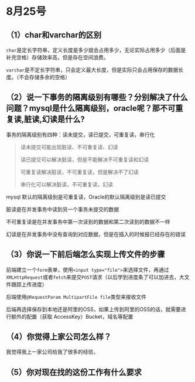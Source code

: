 # 8月25号

## （1）char和varchar的区别

`char`是定长字符串，定义长度是多少就会占用多少，无论实际占用多少（后面是补充空格）存储效率高，但是存在空间浪费。

`varchar`是不定长字符串，只会定义最大长度，但是实际只会占用保存的数据长度。（不会存储多余的空格）



## （2）说一下事务的隔离级别有哪些？分别解决了什么问题？mysql是什么隔离级别，oracle呢？那不可重复读,脏读,幻读是什么?

事务的隔离级别有四种：读未提交，读已提交，可重复读，串行化

>  读未提交可能出现脏读、不可重复读、幻读
>
> 读已提交可以解决脏读，但是不能解决不可重复读和幻读
>
> 可重复读解决脏读，不可重复读，但是解决不了幻读
>
> 串行化可以解决脏读，不可重复读，幻读

mysql 默认的隔离级别是可重复读，Oracle的默认隔离级别是读已提交

脏读是在并发事务中读到另一个事务未提交的数据

不可重复读是在并发事务中第一次读到的数据和第二次读到的数据不一样

幻读是在并发事务中没有查询到对应数据，但是在插入的时候报已经存在的错误



## （3）你说一下前后端怎么实现上传文件的步骤

前端建立一个`form`表单，使用`<input type="file">`来选择文件，再通过`XMLHttpRequest`或者`fetch`来提交`POST`请求（以后学到进度条了可以加进去，大文件跟踪上传进度）

后端使用`@RequestParam MultipartFile file`类型来接收文件

后端再选择保存到本地还是阿里的OSS，如果上传到阿里的OSS的话，就需要进行额外的配置（获取 AccessKey）Bucket，域名等配置

## （4）你觉得上家公司怎么样？

我觉得我上一家公司给我了很多的经验，



## （5）你对现在找的这份工作有什么要求



